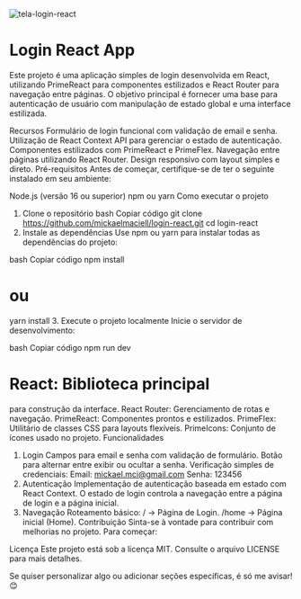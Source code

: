 ![tela-login-react](https://github.com/user-attachments/assets/16db9880-42a5-4d3b-a8ad-a1985a3340a9)

# Login React App
Este projeto é uma aplicação simples de login desenvolvida em React, utilizando PrimeReact para componentes estilizados e React Router para navegação entre páginas. O objetivo principal é fornecer uma base para autenticação de usuário com manipulação de estado global e uma interface estilizada.

Recursos
Formulário de login funcional com validação de email e senha.
Utilização de React Context API para gerenciar o estado de autenticação.
Componentes estilizados com PrimeReact e PrimeFlex.
Navegação entre páginas utilizando React Router.
Design responsivo com layout simples e direto.
Pré-requisitos
Antes de começar, certifique-se de ter o seguinte instalado em seu ambiente:

Node.js (versão 16 ou superior)
npm ou yarn
Como executar o projeto
1. Clone o repositório
bash
Copiar código
git clone https://github.com/mickaelmaciell/login-react.git
cd login-react
2. Instale as dependências
Use npm ou yarn para instalar todas as dependências do projeto:

bash
Copiar código
npm install
# ou
yarn install
3. Execute o projeto localmente
Inicie o servidor de desenvolvimento:

bash
Copiar código
npm run dev

# React: Biblioteca principal 
para construção da interface.
React Router: Gerenciamento de rotas e navegação.
PrimeReact: Componentes prontos e estilizados.
PrimeFlex: Utilitário de classes CSS para layouts flexíveis.
PrimeIcons: Conjunto de ícones usado no projeto.
Funcionalidades
1. Login
Campos para email e senha com validação de formulário.
Botão para alternar entre exibir ou ocultar a senha.
Verificação simples de credenciais:
Email: mickael.mci@gmail.com
Senha: 123456
2. Autenticação
Implementação de autenticação baseada em estado com React Context.
O estado de login controla a navegação entre a página de login e a página inicial.
3. Navegação
Roteamento básico:
/ -> Página de Login.
/home -> Página inicial (Home).
Contribuição
Sinta-se à vontade para contribuir com melhorias no projeto. Para começar:

Licença
Este projeto está sob a licença MIT. Consulte o arquivo LICENSE para mais detalhes.

Se quiser personalizar algo ou adicionar seções específicas, é só me avisar! 😊
